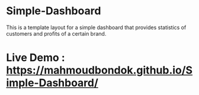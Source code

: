 # Simple-Dashboard
This is a template layout for a simple dashboard that provides statistics of customers and profits of a certain brand.

# Live Demo : https://mahmoudbondok.github.io/Simple-Dashboard/
